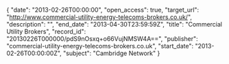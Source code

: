 {
  "date": "2013-02-26T00:00:00", 
  "open_access": true, 
  "target_url": "http://www.commercial-utility-energy-telecoms-brokers.co.uk/", 
  "description": "", 
  "end_date": "2013-04-30T23:59:59Z", 
  "title": "Commercial Utility Brokers", 
  "record_id": "20130226T000000/pdS9nOsxq+o66VujNMSW4A==", 
  "publisher": "commercial-utility-energy-telecoms-brokers.co.uk", 
  "start_date": "2013-02-26T00:00:00Z", 
  "subject": "Cambridge Network"
}

